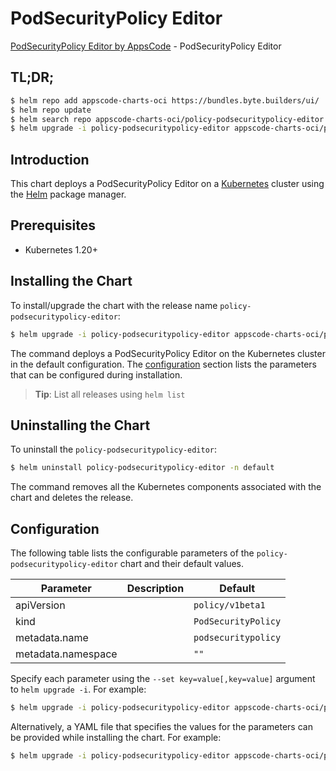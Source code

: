 # PodSecurityPolicy Editor

[PodSecurityPolicy Editor by AppsCode](https://byte.builders) - PodSecurityPolicy Editor

## TL;DR;

```bash
$ helm repo add appscode-charts-oci https://bundles.byte.builders/ui/
$ helm repo update
$ helm search repo appscode-charts-oci/policy-podsecuritypolicy-editor --version=v0.4.21
$ helm upgrade -i policy-podsecuritypolicy-editor appscode-charts-oci/policy-podsecuritypolicy-editor -n default --create-namespace --version=v0.4.21
```

## Introduction

This chart deploys a PodSecurityPolicy Editor on a [Kubernetes](http://kubernetes.io) cluster using the [Helm](https://helm.sh) package manager.

## Prerequisites

- Kubernetes 1.20+

## Installing the Chart

To install/upgrade the chart with the release name `policy-podsecuritypolicy-editor`:

```bash
$ helm upgrade -i policy-podsecuritypolicy-editor appscode-charts-oci/policy-podsecuritypolicy-editor -n default --create-namespace --version=v0.4.21
```

The command deploys a PodSecurityPolicy Editor on the Kubernetes cluster in the default configuration. The [configuration](#configuration) section lists the parameters that can be configured during installation.

> **Tip**: List all releases using `helm list`

## Uninstalling the Chart

To uninstall the `policy-podsecuritypolicy-editor`:

```bash
$ helm uninstall policy-podsecuritypolicy-editor -n default
```

The command removes all the Kubernetes components associated with the chart and deletes the release.

## Configuration

The following table lists the configurable parameters of the `policy-podsecuritypolicy-editor` chart and their default values.

|     Parameter      | Description |            Default             |
|--------------------|-------------|--------------------------------|
| apiVersion         |             | <code>policy/v1beta1</code>    |
| kind               |             | <code>PodSecurityPolicy</code> |
| metadata.name      |             | <code>podsecuritypolicy</code> |
| metadata.namespace |             | <code>""</code>                |


Specify each parameter using the `--set key=value[,key=value]` argument to `helm upgrade -i`. For example:

```bash
$ helm upgrade -i policy-podsecuritypolicy-editor appscode-charts-oci/policy-podsecuritypolicy-editor -n default --create-namespace --version=v0.4.21 --set apiVersion=policy/v1beta1
```

Alternatively, a YAML file that specifies the values for the parameters can be provided while
installing the chart. For example:

```bash
$ helm upgrade -i policy-podsecuritypolicy-editor appscode-charts-oci/policy-podsecuritypolicy-editor -n default --create-namespace --version=v0.4.21 --values values.yaml
```
